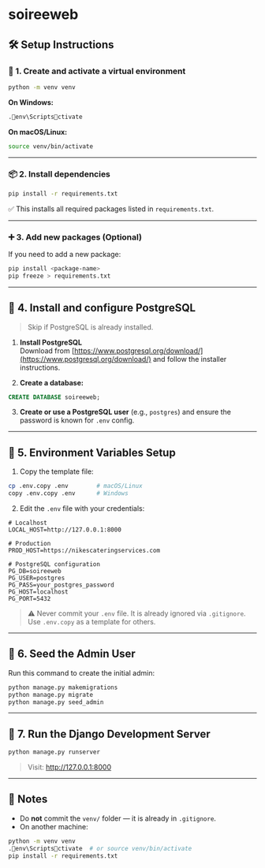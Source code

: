 # soireeweb

## 🛠️ Setup Instructions

### 🔧 1. Create and activate a virtual environment

```bash
python -m venv venv
```

**On Windows:**
```bash
.env\Scriptsctivate
```

**On macOS/Linux:**
```bash
source venv/bin/activate
```

---

### 📦 2. Install dependencies

```bash
pip install -r requirements.txt
```

✅ This installs all required packages listed in `requirements.txt`.

---

### ➕ 3. Add new packages (Optional)

If you need to add a new package:
```bash
pip install <package-name>
pip freeze > requirements.txt
```

---

## 🐘 4. Install and configure PostgreSQL

> Skip if PostgreSQL is already installed.

1. **Install PostgreSQL**  
   Download from [https://www.postgresql.org/download/](https://www.postgresql.org/download/) and follow the installer instructions.

2. **Create a database:**

```sql
CREATE DATABASE soireeweb;
```

3. **Create or use a PostgreSQL user** (e.g., `postgres`) and ensure the password is known for `.env` config.

---

## 🔐 5. Environment Variables Setup

1. Copy the template file:

```bash
cp .env.copy .env        # macOS/Linux
copy .env.copy .env      # Windows
```

2. Edit the `.env` file with your credentials:

```env
# Localhost
LOCAL_HOST=http://127.0.0.1:8000

# Production
PROD_HOST=https://nikescateringservices.com

# PostgreSQL configuration
PG_DB=soireeweb
PG_USER=postgres
PG_PASS=your_postgres_password
PG_HOST=localhost
PG_PORT=5432
```

> ⚠️ Never commit your `.env` file. It is already ignored via `.gitignore`. Use `.env.copy` as a template for others.

---

## 🧩 6. Seed the Admin User

Run this command to create the initial admin:

```bash
python manage.py makemigrations
python manage.py migrate
python manage.py seed_admin
```

---

## 🚀 7. Run the Django Development Server

```bash
python manage.py runserver
```

> Visit: http://127.0.0.1:8000

---

## 📝 Notes

- Do **not** commit the `venv/` folder — it is already in `.gitignore`.
- On another machine:
```bash
python -m venv venv
.env\Scriptsctivate  # or source venv/bin/activate
pip install -r requirements.txt
```
